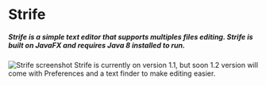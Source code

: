 # Strife

##### Strife is a simple text editor that supports multiples files editing. Strife is built on JavaFX and requires *Java 8* installed to run.
![Strife screenshot](https://woodenbell.github.io/host/images/Strife-screenshot.png)
Strife is currently on version 1.1, but soon 1.2 version will come with Preferences and a text finder to make editing easier.

